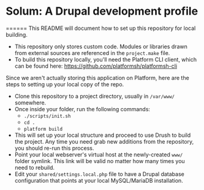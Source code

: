 # Solum: A Drupal development profile
======
This README will document how to set up this repository for local building.

* This repository only stores custom code. Modules or libraries drawn from external sources are referenced in the `project.make` file.
* To build this repository locally, you'll need the Platform CLI client, which can be found here: https://github.com/platformsh/platformsh-cli

Since we aren't actually storing this application on Platform, here are the steps to setting up your local copy of the repo.

* Clone this repository to a project directory, usually in `/var/www/` somewhere.
* Once inside your folder, run the following commands:
  * `./scripts/init.sh`
  * `cd .`
  * `platform build`
* This will set up your local structure and proceed to use Drush to build the project. Any time you need grab new additions from the repository, you should re-run this process.
* Point your local webserver's virtual host at the newly-created `www/` folder symlink. This link will be valid no matter how many times you need to rebuild.
* Edit your `shared/settings.local.php` file to have a Drupal database configuration that points at your local MySQL/MariaDB installation.
